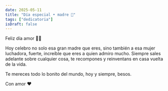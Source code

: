 ```yaml
---
date: 2025-05-11
title: "Día especial • madre 🌹"
tags: ["dedicatoria"]
isDraft: false
---
```



Feliz día amor 🎊🌹

Hoy celebro no solo esa gran madre que eres, sino también a esa mujer luchadora, fuerte, increíble que eres a quien admiro mucho. Siempre sales adelante sobre cualquier cosa, te recompones y reinventans en casa vuelta de la vida.  

Te mereces todo lo bonito del mundo, hoy y siempre, besos.

Con amor ❤️